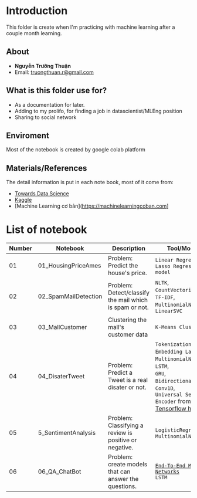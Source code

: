 # Introduction

This folder is create when I'm practicing with machine learning after a couple month learning.

## About
- **Nguyễn Trường Thuận**
- Email: truongthuan.r@gmail.com

## What is this folder use for?
- As a documentation for later.
- Adding to my prolifo, for finding a job in datascientist/MLEng position
- Sharing to social network


## Enviroment 
Most of the notebook is created by google colab platform

## Materials/References 
The detail information is put in each note book, most of it come from:
- [Towards Data Science](https://towardsdatascience.com)
- [Kaggle](https://www.kaggle.com)
- [Machine Learning cơ bản](https://machinelearningcoban.com]

# List of notebook

| Number | Notebook | Description | Tool/Model | Note |
| ----- |  ----- |  ----- |  ----- |  ----- |
| 01 | 01_HousingPriceAmes | Problem: Predict the house's price. | `Linear Regression`,<br>`Lasso Regression model` |
| 02 | 02_SpamMailDetection | Problem: Detect/classify the mail which is spam or not. | `NLTK`,<br>`CountVectorizer`,<br>`TF-IDF`,<br>`MultinomialNB`,<br>`LinearSVC` |
| 03 | 03_MallCustomer | Clustering the mall's customer data | `K-Means Clustering` |
| 04 | 04_DisaterTweet | Problem: Predict a Tweet is a real disater or not. | `Tokenization`,<br>`Embedding Layers`,<br>`MultinomialNB`,<br>`LSTM`,<br>`GRU`,<br>`Bidirectional RNN`,<br>`Conv1D`,<br>`Universal Sentence Encoder` from [Tensorflow hub](https://tfhub.dev/google/universal-sentence-encoder/4)
| 05 | 5_SentimentAnalysis | Problem: Classifying a review is positive or negative. | `LogisticRegression`,<br>`MultinomialNB` |
| 06 | 06_QA_ChatBot | Problem: create models that can answer the questions. | [`End-To-End Memory Networks`](https://arxiv.org/pdf/1503.08895.pdf)<br>`LSTM`|

